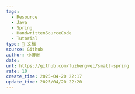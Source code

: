 ```yaml
---
tags:
  - Resource
  - Java
  - Spring
  - HandwrittenSourceCode
  - Tutorial
type: 📃 文档
source: Github
author: 小傅哥
date: 
url: https://github.com/fuzhengwei/small-spring
rate: 10
create_time: 2025-04-20 22:17
update_time: 2025/04/20 22:20
---
```

